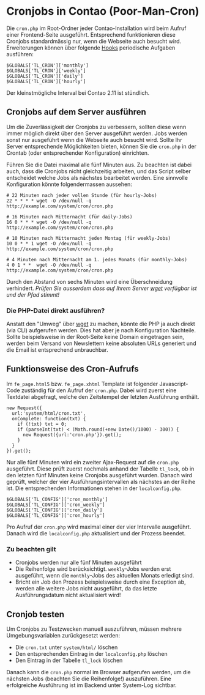 # Cronjobs in Contao (Poor-Man-Cron)

Die `cron.php` im Root-Ordner jeder Contao-Installation wird beim Aufruf einer
Frontend-Seite ausgeführt. Entsprechend funktionieren diese Cronjobs
standardmässig nur, wenn die Webseite auch besucht wird. Erweiterungen können
über folgende [Hooks][1] periodische Aufgaben ausführen:

```{.php}
$GLOBALS['TL_CRON']['monthly']
$GLOBALS['TL_CRON']['weekly']
$GLOBALS['TL_CRON']['daily']
$GLOBALS['TL_CRON']['hourly']
```

Der kleinstmögliche Interval bei Contao 2.11 ist stündlich.


## Cronjobs auf dem Server ausführen

Um die Zuverlässigkeit der Cronjobs zu verbessern, sollten diese wenn immer
möglich direkt über den Server ausgeführt werden. Jobs werden sonst nur
ausgeführt wenn die Webseite auch besucht wird. Sollte Ihr Server entsprechende
Möglichkeiten bieten, können Sie die `cron.php` in der Crontab (oder
entsprechender Konfiguration) einrichten.

Führen Sie die Datei maximal alle fünf Minuten aus. Zu beachten ist dabei auch,
dass die Cronjobs nicht gleichzeitig arbeiten, und das Script selber entscheidet
welche Jobs als nächstes bearbeitet werden. Eine sinnvolle Konfiguration könnte
folgendermassen aussehen:

```
# 22 Minuten nach jeder vollen Stunde (für hourly-Jobs)
22 * * * * wget -O /dev/null -q http://example.com/system/cron/cron.php

# 16 Minuten nach Mitternacht (für daily-Jobs)
16 0 * * * wget -O /dev/null -q http://example.com/system/cron/cron.php

# 10 Minuten nach Mitternacht jeden Montag (für weekly-Jobs)
10 0 * * 1 wget -O /dev/null -q http://example.com/system/cron/cron.php

# 4 Minuten nach Mitternacht am 1. jedes Monats (für monthly-Jobs)
4 0 1 * *  wget -O /dev/null -q http://example.com/system/cron/cron.php
```

Durch den Abstand von sechs Minuten wird eine Überschneidung verhindert.
*Prüfen Sie ausserdem dass auf Ihrem Server [wget][2] verfügbar ist und der
Pfad stimmt!*


### Die PHP-Datei direkt ausführen?

Anstatt den "Umweg" über [wget][2] zu machen, könnte die PHP ja auch direkt
(via CLI) aufgerufen werden. Dies hat aber je nach Konfiguration Nachteile.
Sollte beispielsweise in der Root-Seite keine Domain eingetragen sein, werden
beim Versand von Newslettern keine absoluten URLs generiert und die Email ist
entsprechend unbrauchbar.


## Funktionsweise des Cron-Aufrufs

Im `fe_page.html5` bzw. `fe_page.xhtml` Template ist folgender Javascript-Code
zuständig für den Aufruf der `cron.php`. Dabei wird zuerst eine Textdatei
abgefragt, welche den Zeitstempel der letzten Ausführung enthält.

```{.js}
new Request({
  url:'system/html/cron.txt',
  onComplete: function(txt) {
    if (!txt) txt = 0;
    if (parseInt(txt) < (Math.round(+new Date()/1000) - 300)) {
      new Request({url:'cron.php'}).get();
    }
  }
}).get();
```

Nur alle fünf Minuten wird ein zweiter Ajax-Request auf die `cron.php`
ausgeführt. Diese prüft zuerst nochmals anhand der Tabelle `tl_lock`,
ob in den letzten fünf Minuten keine Cronjobs ausgeführt wurden.
Danach wird geprüft, welcher der vier Ausführungsintervallen als nächstes
an der Reihe ist. Die entsprechenden Informationen stehen in der
`localconfig.php`.

```{.php}
$GLOBALS['TL_CONFIG']['cron_monthly']
$GLOBALS['TL_CONFIG']['cron_weekly']
$GLOBALS['TL_CONFIG']['cron_daily']
$GLOBALS['TL_CONFIG']['cron_hourly']
```

Pro Aufruf der `cron.php` wird maximal einer der vier Intervalle ausgeführt.
Danach wird die `localconfig.php` aktualisiert und der Prozess beendet.


### Zu beachten gilt

- Cronjobs werden nur alle fünf Minuten ausgeführt
- Die Reihenfolge wird berücksichtigt. `weekly`-Jobs werden erst ausgeführt, wenn die `monthly`-Jobs des aktuellen Monats erledigt sind.
- Bricht ein Job den Prozess beispielsweise durch eine Exception ab, werden
alle weitere Jobs nicht ausgeführt, da das letzte Ausführungsdatum nicht
aktualisiert wird!


## Cronjob testen

Um Cronjobs zu Testzwecken manuell auszuführen, müssen mehrere
Umgebungsvariablen zurückgesetzt werden:

- Die `cron.txt` unter `system/html/` löschen
- Den entsprechenden Eintrag in der `localconfig.php` löschen
- Den Eintrag in der Tabelle `tl_lock` löschen

Danach kann die `cron.php` normal im Browser aufgerufen werden, um die
nächsten Jobs (beachten Sie die Reihenfolge!) auszuführen. Eine erfolgreiche
Ausführung ist im Backend unter System-Log sichtbar.

[1]: Hooks-in-Contao.md
[2]: http://de.wikipedia.org/wiki/Wget

